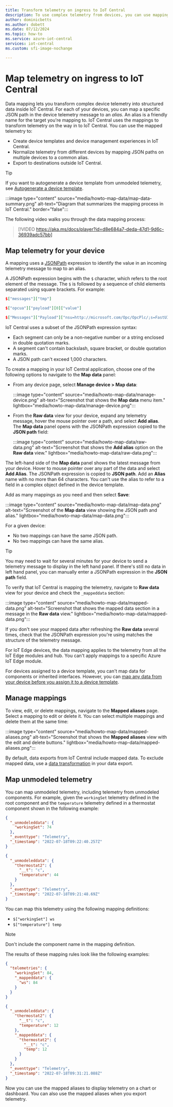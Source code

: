 ```yaml
---
title: Transform telemetry on ingress to IoT Central
description: To use complex telemetry from devices, you can use mappings to transform it as it arrives in your IoT Central application.
author: dominicbetts
ms.author: dobett
ms.date: 07/12/2024
ms.topic: how-to
ms.service: azure-iot-central
services: iot-central
ms.custom: sfi-image-nochange

---
```


# Map telemetry on ingress to IoT Central

Data mapping lets you transform complex device telemetry into structured data inside IoT Central. For each of your devices, you can map a specific JSON path in the device telemetry message to an _alias_. An alias is a friendly name for the target you're mapping to. IoT Central uses the mappings to transform telemetry on the way in to IoT Central. You can use the mapped telemetry to:

* Create device templates and device management experiences in IoT Central.
* Normalize telemetry from different devices by mapping JSON paths on multiple devices to a common alias.
* Export to destinations outside IoT Central.

> [!TIP]
> If you want to autogenerate a device template from unmodeled telemetry, see [Autogenerate a device template](howto-set-up-template.md#autogenerate-a-device-template).

:::image type="content" source="media/howto-map-data/map-data-summary.png" alt-text="Diagram that summarizes the mapping process in IoT Central." border="false":::

The following video walks you through the data mapping process:

> [!VIDEO https://aka.ms/docs/player?id=d8e684a7-deda-47d1-9d6c-36939adc57bb]

## Map telemetry for your device

A mapping uses a [JSONPath](https://www.npmjs.com/package/jsonpath) expression to identify the value in an incoming telemetry message to map to an alias.

A JSONPath expression begins with the `$` character, which refers to the root element of the message. The `$` is followed by a sequence of child elements separated using square brackets. For example:

```json
$["messages"]["tmp"]

$["opcua"]["payload"][0]["value"]

$["Messages"]["Payload"]["nsu=http://microsoft.com/Opc/OpcPlc/;s=FastUInt1"]["Value"]
```

IoT Central uses a subset of the JSONPath expression syntax:

* Each segment can only be a non-negative number or a string enclosed in double quotation marks.
* A segment can't contain backslash, square bracket, or double quotation marks.
* A JSON path can't exceed 1,000 characters.

To create a mapping in your IoT Central application, choose one of the following options to navigate to the **Map data** panel:

* From any device page, select **Manage device > Map data**:

    :::image type="content" source="media/howto-map-data/manage-device.png" alt-text="Screenshot that shows the **Map data** menu item." lightbox="media/howto-map-data/manage-device.png":::

* From the **Raw data** view for your device, expand any telemetry message, hover the mouse pointer over a path, and select **Add alias**. The **Map data** panel opens with the JSONPath expression copied to the **JSON path** field:

    :::image type="content" source="media/howto-map-data/raw-data.png" alt-text="Screenshot that shows the **Add alias** option on the **Raw data** view." lightbox="media/howto-map-data/raw-data.png":::

The left-hand side of the **Map data** panel shows the latest message from your device. Hover to mouse pointer over any part of the data and select **Add Alias**. The JSONPath expression is copied to **JSON path**. Add an **Alias** name with no more than 64 characters. You can't use the alias to refer to a field in a complex object defined in the device template.

Add as many mappings as you need and then select **Save**:

:::image type="content" source="media/howto-map-data/map-data.png" alt-text="Screenshot of the **Map data** view showing the JSON path and alias." lightbox="media/howto-map-data/map-data.png":::

For a given device:

* No two mappings can have the same JSON path.
* No two mappings can have the same alias.

> [!TIP]
> You may need to wait for several minutes for your device to send a telemetry message to display in the left hand panel. If there's still no data in left hand panel, you can manually enter a JSONPath expression in the **JSON path** field.

To verify that IoT Central is mapping the telemetry, navigate to **Raw data** view for your device and check the `_mappeddata` section:

:::image type="content" source="media/howto-map-data/mapped-data.png" alt-text="Screenshot that shows the mapped data section in a message in the **Raw data** view." lightbox="media/howto-map-data/mapped-data.png":::

If you don't see your mapped data after refreshing the **Raw data** several times, check that the JSONPath expression you're using matches the structure of the telemetry message.

For IoT Edge devices, the data mapping applies to the telemetry from all the IoT Edge modules and hub. You can't apply mappings to a specific Azure IoT Edge module.

For devices assigned to a device template, you can't map data for components or inherited interfaces. However, you can [map any data from your device before you assign it to a device template](#map-unmodeled-telemetry).

## Manage mappings

To view, edit, or delete mappings, navigate to the **Mapped aliases** page. Select a mapping to edit or delete it. You can select multiple mappings and delete them at the same time:

:::image type="content" source="media/howto-map-data/mapped-aliases.png" alt-text="Screenshot that shows the **Mapped aliases** view with the edit and delete buttons." lightbox="media/howto-map-data/mapped-aliases.png":::

By default, data exports from IoT Central include mapped data. To exclude mapped data, use a [data transformation](howto-transform-data-internally.md) in your data export.

## Map unmodeled telemetry

You can map unmodeled telemetry, including telemetry from unmodeled components. For example, given the `workingSet` telemetry defined in the root component and the `temperature` telemetry defined in a thermostat component shown in the following example:

```json
{
  "_unmodeleddata": {
    "workingSet": 74
  },
  "_eventtype": "Telemetry",
  "_timestamp": "2022-07-18T09:22:40.257Z"
}

{
  "_unmodeleddata": {
    "thermostat2": {
      "__t": "c",
      "temperature": 44
    }
  },
  "_eventtype": "Telemetry",
  "_timestamp": "2022-07-18T09:21:48.69Z"
}
```

You can map this telemetry using the following mapping definitions:

* `$["workingSet"] ws`
* `$["temperature"] temp`

> [!NOTE]
> Don't include the component name in the mapping definition.

The results of these mapping rules look like the following examples:

```json
{
  "telemetries": {
    "workingSet": 84,
    "_mappeddata": {
      "ws": 84
    }
  }
}

{
  "_unmodeleddata": {
    "thermostat2": {
      "__t": "c",
      "temperature": 12
    },
    "_mappeddata": {
      "thermostat2": {
        "__t": "c",
        "temp": 12
      }
    }
  },
  "_eventtype": "Telemetry",
  "_timestamp": "2022-07-18T09:31:21.088Z"
}
```

Now you can use the mapped aliases to display telemetry on a chart or dashboard. You can also use the mapped aliases when you export telemetry.
